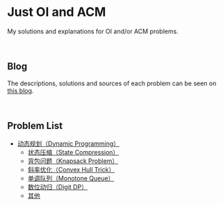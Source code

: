 # Just OI and ACM

My solutions and explanations for OI and/or ACM problems.


&nbsp;

## Blog

The descriptions, solutions and sources of each problem can be seen on [this blog](https://oi.renovamen.ink). 


&nbsp;

## Problem List

- [动态规划（Dynamic Programming）](Dynamic-Programming)
  - [状态压缩（State Compression）](Dynamic-Programming/State-Compression)
  - [背包问题（Knapsack Problem）](Dynamic-Programming/Knapsack-Problem)
  - [斜率优化（Convex Hull Trick）](Dynamic-Programming/Convex-Hull-Trick)
  - [单调队列（Monotone Queue）](Dynamic-Programming/Monotone-Queue)
  - [数位动归（Digit DP）](Dynamic-Programming/Digit-DP)
  - [其他](Dynamic-Programming/Others)
